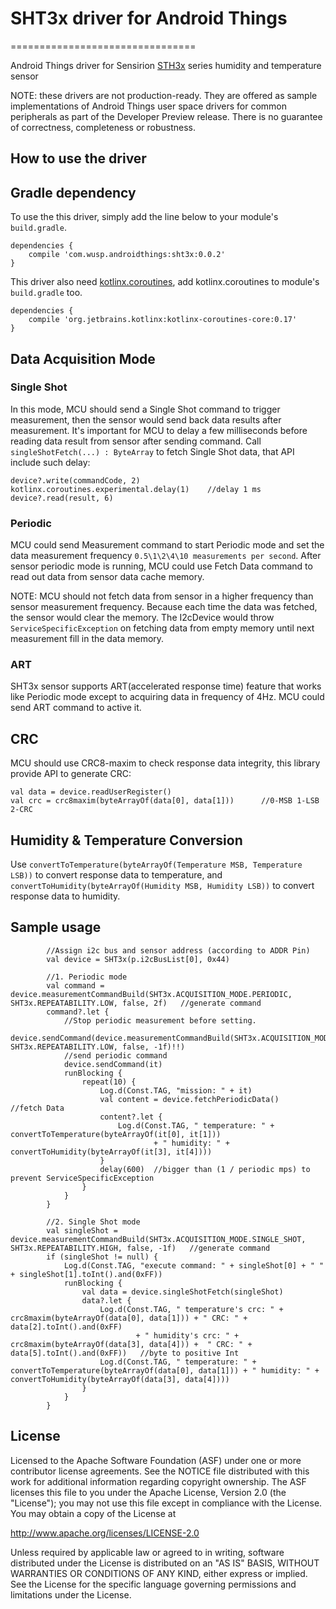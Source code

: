 # SHT3x driver for Android Things
================================

Android Things driver for Sensirion [STH3x][sht3x] series humidity and temperature sensor

NOTE: these drivers are not production-ready. They are offered as sample implementations of Android Things user space drivers for common peripherals as part of the Developer Preview release. There is no guarantee of correctness, completeness or robustness.

How to use the driver
---------------------

## Gradle dependency
To use the this driver, simply add the line below to your module's `build.gradle`.

```
dependencies {
    compile 'com.wusp.androidthings:sht3x:0.0.2'
}
```

This driver also need [kotlinx.coroutines][kotlinx.coroutines], add kotlinx.coroutines to module's `build.gradle` too.

```
dependencies {
    compile 'org.jetbrains.kotlinx:kotlinx-coroutines-core:0.17'
}
```

## Data Acquisition Mode
### Single Shot
In this mode, MCU should send a Single Shot command to trigger measurement, then the sensor would send back data results after measurement.
It's important for MCU to delay a few milliseconds before reading data result from sensor after sending command.
Call ` singleShotFetch(...) : ByteArray` to fetch Single Shot data, that API include such delay:

```
device?.write(commandCode, 2)
kotlinx.coroutines.experimental.delay(1)    //delay 1 ms
device?.read(result, 6)
```

### Periodic
MCU could send Measurement command to start Periodic mode and set the data measurement frequency `0.5\1\2\4\10 measurements per second`.
After sensor periodic mode is running, MCU could use Fetch Data command to read out data from sensor data cache memory.

NOTE: MCU should not fetch data from sensor in a higher frequency than sensor measurement frequency. Because each time the data was fetched,
the sensor would clear the memory. The I2cDevice would throw `ServiceSpecificException` on fetching data from empty memory until next measurement fill in the data memory.

### ART
SHT3x sensor supports ART(accelerated response time) feature that works like Periodic mode except to acquiring data in frequency of 4Hz.
MCU could send ART command to active it.

## CRC
MCU should use CRC8-maxim to check response data integrity, this library provide API to generate CRC:

```
val data = device.readUserRegister()
val crc = crc8maxim(byteArrayOf(data[0], data[1]))      //0-MSB 1-LSB 2-CRC
```

## Humidity & Temperature Conversion
Use `convertToTemperature(byteArrayOf(Temperature MSB, Temperature LSB))` to convert response data to temperature,
and `convertToHumidity(byteArrayOf(Humidity MSB, Humidity LSB))` to convert response data to humidity.

## Sample usage
```
        //Assign i2c bus and sensor address (according to ADDR Pin)
        val device = SHT3x(p.i2cBusList[0], 0x44)

        //1. Periodic mode
        val command = device.measurementCommandBuild(SHT3x.ACQUISITION_MODE.PERIODIC, SHT3x.REPEATABILITY.LOW, false, 2f)   //generate command
        command?.let {
            //Stop periodic measurement before setting.
            device.sendCommand(device.measurementCommandBuild(SHT3x.ACQUISITION_MODE.STOP, SHT3x.REPEATABILITY.LOW, false, -1f)!!)
            //send periodic command
            device.sendCommand(it)
            runBlocking {
                repeat(10) {
                    Log.d(Const.TAG, "mission: " + it)
                    val content = device.fetchPeriodicData()    //fetch Data
                    content?.let {
                        Log.d(Const.TAG, " temperature: " + convertToTemperature(byteArrayOf(it[0], it[1]))
                                + " humidity: " + convertToHumidity(byteArrayOf(it[3], it[4])))
                    }
                    delay(600)  //bigger than (1 / periodic mps) to prevent ServiceSpecificException
                }
            }
        }

        //2. Single Shot mode
        val singleShot = device.measurementCommandBuild(SHT3x.ACQUISITION_MODE.SINGLE_SHOT, SHT3x.REPEATABILITY.HIGH, false, -1f)   //generate command
        if (singleShot != null) {
            Log.d(Const.TAG, "execute command: " + singleShot[0] + " " + singleShot[1].toInt().and(0xFF))
            runBlocking {
                val data = device.singleShotFetch(singleShot)
                data?.let {
                    Log.d(Const.TAG, " temperature's crc: " + crc8maxim(byteArrayOf(data[0], data[1])) + " CRC: " + data[2].toInt().and(0xFF)
                            + " humidity's crc: " + crc8maxim(byteArrayOf(data[3], data[4])) +  " CRC: " + data[5].toInt().and(0xFF))   //byte to positive Int
                    Log.d(Const.TAG, " temperature: " + convertToTemperature(byteArrayOf(data[0], data[1])) + " humidity: " + convertToHumidity(byteArrayOf(data[3], data[4])))
                }
            }
        }
```

License
-------

Licensed to the Apache Software Foundation (ASF) under one or more contributor
license agreements.  See the NOTICE file distributed with this work for
additional information regarding copyright ownership.  The ASF licenses this
file to you under the Apache License, Version 2.0 (the "License"); you may not
use this file except in compliance with the License.  You may obtain a copy of
the License at

  http://www.apache.org/licenses/LICENSE-2.0

Unless required by applicable law or agreed to in writing, software
distributed under the License is distributed on an "AS IS" BASIS, WITHOUT
WARRANTIES OR CONDITIONS OF ANY KIND, either express or implied.  See the
License for the specific language governing permissions and limitations under
the License.

[sht3x]:https://www.sensirion.com/fileadmin/user_upload/customers/sensirion/Dokumente/2_Humidity_Sensors/Sensirion_Humidity_Sensors_SHT3x_Datasheet_digital.pdf
[kotlinx.coroutines]: https://github.com/Kotlin/kotlinx.coroutines